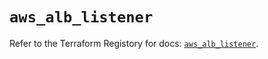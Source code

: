 # `aws_alb_listener`

Refer to the Terraform Registory for docs: [`aws_alb_listener`](https://registry.terraform.io/providers/hashicorp/aws/5.20.0/docs/resources/alb_listener).
